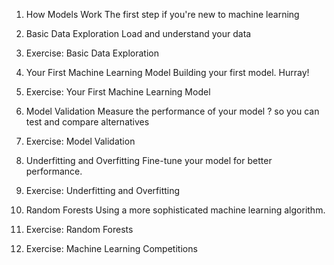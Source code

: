 1. How Models Work
The first step if you're new to machine learning

2. Basic Data Exploration
Load and understand your data

3. Exercise: Basic Data Exploration
4. Your First Machine Learning Model
Building your first model. Hurray!

5. Exercise: Your First Machine Learning Model
6. Model Validation
Measure the performance of your model ? so you can test and compare alternatives

7. Exercise: Model Validation
8. Underfitting and Overfitting
Fine-tune your model for better performance.

9. Exercise: Underfitting and Overfitting
10. Random Forests
Using a more sophisticated machine learning algorithm.

11. Exercise: Random Forests
12. Exercise: Machine Learning Competitions
